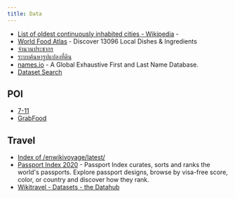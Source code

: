 ```yaml
---
title: Data
---
```


- [List of oldest continuously inhabited cities - Wikipedia](https://en.wikipedia.org/wiki/List_of_oldest_continuously_inhabited_cities) -
- [World Food Atlas](https://www.tasteatlas.com/search) - Discover 13096 Local Dishes & Ingredients
- [จำนวนประชากร](https://stat.bora.dopa.go.th/new_stat/webPage/statByYear.php)
- [ระบบค้นหารูปแปลงที่ดิน](http://dolwms.dol.go.th/tvwebp/)
- [names.io](https://github.com/Debdut/names.io) - A Global Exhaustive First and Last Name Database.
- [Dataset Search](https://datasetsearch.research.google.com/)

## POI
- [7-11](https://www.7eleven.co.th/find-store)
- [GrabFood](https://food.grab.com/th/th/)

## Travel
- [Index of /enwikivoyage/latest/](https://dumps.wikimedia.org/enwikivoyage/latest/)
- [Passport Index 2020](https://www.passportindex.org/) - Passport Index curates, sorts and ranks the world's passports. Explore passport designs, browse by visa-free score, color, or country and discover how they rank.
- [Wikitravel - Datasets - the Datahub](https://old.datahub.io/dataset/wikitravel)
